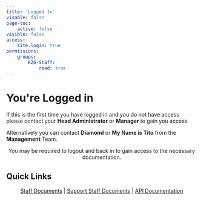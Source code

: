 ```yaml
---
title: 'Logged In'
visable: false
page-toc:
    active: false
visible: false
access:
    site.login: true
permissions:
    groups:
        KZG-Staff:
            read: true
---
```


# You're Logged in
If this is the first time you have logged in and you do not have access please contact your **Head Administrator** or **Manager** to gain you access. 

Alternatively you can contact **Diamond** or **My Name is Tito** from the **Management** Team.

<center>
    You may be required to logout and back in to gain access to the necessary documentation.
</center>

## Quick Links
<center>
    <a href="/staff">Staff Documents</a> | <a href="/supportteam">Support Staff Documents</a> | <a href="/api"> API Documentation</a>
</center>